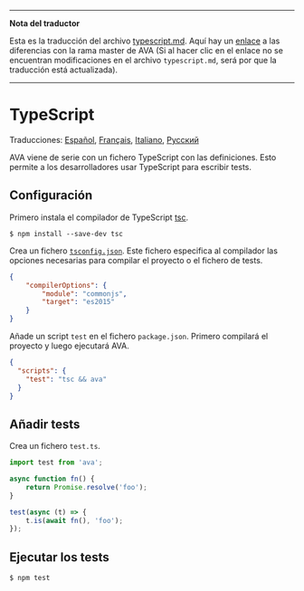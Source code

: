 ___
**Nota del traductor**

Esta es la traducción del archivo [typescript.md](https://github.com/avajs/ava/blob/master/typescript.md). Aquí hay un [enlace](https://github.com/avajs/ava/compare/8e2f3dca177a4283ad882596d3c1425cabb998ef...master#diff-60cce07a584082115d230f2e3d571ad6) a las diferencias con la rama master de AVA (Si al hacer clic en el enlace no se encuentran modificaciones en el archivo `typescript.md`, será por que la traducción está actualizada).
___
# TypeScript

Traducciones: [Español](https://github.com/avajs/ava-docs/blob/master/es_ES/docs/recipes/typescript.md),
[Français](https://github.com/avajs/ava-docs/blob/master/fr_FR/docs/recipes/typescript.md), [Italiano](https://github.com/avajs/ava-docs/blob/master/it_IT/recipes/typescript.md), [Русский](https://github.com/avajs/ava-docs/blob/master/ru_RU/docs/recipes/typescript.md)

AVA viene de serie con un fichero TypeScript con las definiciones. Esto permite a los desarrolladores usar TypeScript para escribir tests.

## Configuración

Primero instala el compilador de TypeScript [tsc](https://github.com/Microsoft/TypeScript).

```
$ npm install --save-dev tsc
```

Crea un fichero [`tsconfig.json`](https://github.com/Microsoft/TypeScript/wiki/tsconfig.json). Este fichero especifica al compilador las opciones necesarias para compilar el proyecto o el fichero de tests.

```json
{
	"compilerOptions": {
		"module": "commonjs",
		"target": "es2015"
	}
}
```

Añade un script `test` en el fichero `package.json`. Primero compilará el proyecto y luego ejecutará AVA.

```json
{
  "scripts": {
    "test": "tsc && ava"
  }
}
```


## Añadir tests

Crea un fichero `test.ts`.

```ts
import test from 'ava';

async function fn() {
    return Promise.resolve('foo');
}

test(async (t) => {
    t.is(await fn(), 'foo');
});
```


## Ejecutar los tests

```
$ npm test
```
